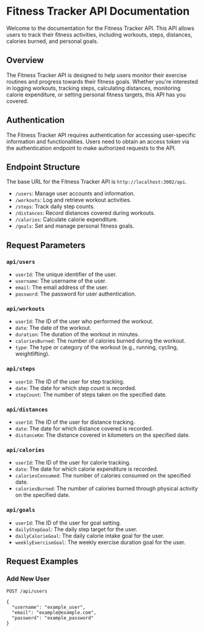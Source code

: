 # Fitness Tracker API Documentation

Welcome to the documentation for the Fitness Tracker API. This API allows users to track their fitness activities, including workouts, steps, distances, calories burned, and personal goals.

## Overview

The Fitness Tracker API is designed to help users monitor their exercise routines and progress towards their fitness goals. Whether you're interested in logging workouts, tracking steps, calculating distances, monitoring calorie expenditure, or setting personal fitness targets, this API has you covered.

## Authentication

The Fitness Tracker API requires authentication for accessing user-specific information and functionalities. Users need to obtain an access token via the authentication endpoint to make authorized requests to the API.

## Endpoint Structure

The base URL for the Fitness Tracker API is `http://localhost:3002/api`.

- `/users`: Manage user accounts and information.
- `/workouts`: Log and retrieve workout activities.
- `/steps`: Track daily step counts.
- `/distances`: Record distances covered during workouts.
- `/calories`: Calculate calorie expenditure.
- `/goals`: Set and manage personal fitness goals.

## Request Parameters

### `api/users`

- `userId`: The unique identifier of the user.
- `username`: The username of the user.
- `email`: The email address of the user.
- `password`: The password for user authentication.

### `api/workouts`

- `userId`: The ID of the user who performed the workout.
- `date`: The date of the workout.
- `duration`: The duration of the workout in minutes.
- `caloriesBurned`: The number of calories burned during the workout.
- `type`: The type or category of the workout (e.g., running, cycling, weightlifting).

### `api/steps`

- `userId`: The ID of the user for step tracking.
- `date`: The date for which step count is recorded.
- `stepCount`: The number of steps taken on the specified date.

### `api/distances`

- `userId`: The ID of the user for distance tracking.
- `date`: The date for which distance covered is recorded.
- `distanceKm`: The distance covered in kilometers on the specified date.

### `api/calories`

- `userId`: The ID of the user for calorie tracking.
- `date`: The date for which calorie expenditure is recorded.
- `caloriesConsumed`: The number of calories consumed on the specified date.
- `caloriesBurned`: The number of calories burned through physical activity on the specified date.

### `api/goals`

- `userId`: The ID of the user for goal setting.
- `dailyStepGoal`: The daily step target for the user.
- `dailyCalorieGoal`: The daily calorie intake goal for the user.
- `weeklyExerciseGoal`: The weekly exercise duration goal for the user.

## Request Examples

### Add New User

```http
POST /api/users

{
  "username": "example_user",
  "email": "example@example.com",
  "password": "example_password"
}